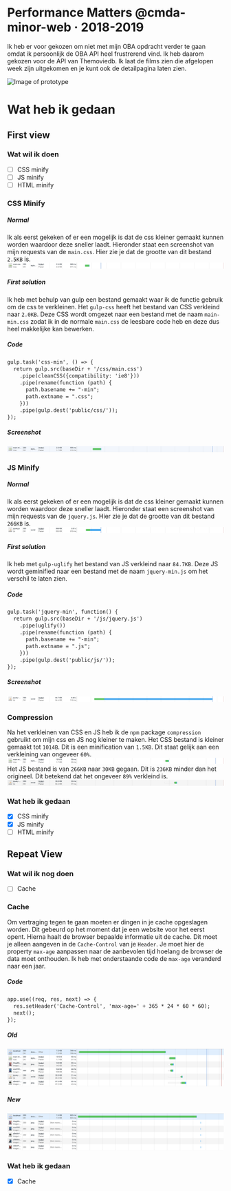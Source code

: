# Performance Matters @cmda-minor-web · 2018-2019

Ik heb er voor gekozen om niet met mijn OBA opdracht verder te gaan omdat ik persoonlijk de OBA API heel frustrerend vind. Ik heb daarom gekozen voor de API van Themoviedb. Ik laat de films zien die afgelopen week zijn uitgekomen en je kunt ook de detailpagina laten zien.

![Image of prototype](assets/img/readme-img/screenshot-app.png)

# Wat heb ik gedaan
## First view
### Wat wil ik doen
- [ ] CSS minify
- [ ] JS minify
- [ ] HTML minify

### CSS Minify
##### Normal
Ik als eerst gekeken of er een mogelijk is dat de css kleiner gemaakt kunnen worden waardoor deze sneller laadt. Hieronder staat een screenshot van mijn requests van de `main.css`. Hier zie je dat de grootte van dit bestand `2.5KB` is.
![Image of slow requests](assets/img/readme-img/css-normal-fast-3g.png)
##### First solution
Ik heb met behulp van gulp een bestand gemaakt waar ik de functie gebruik om de css te verkleinen. Het `gulp-css` heeft het bestand van CSS verkleind naar `2.0KB`. Deze CSS wordt omgezet naar een bestand met de naam `main-min.css`  zodat ik in de normale `main.css` de leesbare code heb en deze dus heel makkelijke kan bewerken.
##### Code
```
gulp.task('css-min', () => {
  return gulp.src(baseDir + '/css/main.css')
    .pipe(cleanCSS({compatibility: 'ie8'}))
    .pipe(rename(function (path) {
      path.basename += "-min";
      path.extname = ".css";
    }))
    .pipe(gulp.dest('public/css/'));
});
```
##### Screenshot
![Image of slow requests](assets/img/readme-img/css-minified-fast-3g.png)


### JS Minify
##### Normal
Ik als eerst gekeken of er een mogelijk is dat de css kleiner gemaakt kunnen worden waardoor deze sneller laadt. Hieronder staat een screenshot van mijn requests van de `jquery.js`. Hier zie je dat de grootte van dit bestand `266KB` is.
![Image of slow requests](assets/img/readme-img/js-normal-fast-3g.png)
##### First solution
Ik heb met `gulp-uglify` het bestand van JS verkleind naar `84.7KB`. Deze JS wordt geminified naar een bestand met de naam `jquery-min.js` om het verschil te laten zien.
##### Code
```
gulp.task('jquery-min', function() {
  return gulp.src(baseDir + '/js/jquery.js') 
    .pipe(uglify()) 
    .pipe(rename(function (path) {
      path.basename += "-min";
      path.extname = ".js";
    }))
    .pipe(gulp.dest('public/js/'));
});
```
##### Screenshot
![Image of slow requests](assets/img/readme-img/js-minified-fast-3g.png)

### Compression
Na het verkleinen van CSS en JS heb ik de `npm` package `compression` gebruikt om mijn css en JS nog kleiner te maken.
Het CSS bestand is kleiner gemaakt tot `1014B`. Dit is een minification van `1.5KB`. Dit staat gelijk aan een verkleining van ongeveer `60%`.
![Image of slow requests](assets/img/readme-img/css-compressed-fast-3g.png)
Het JS bestand is van `266KB` naar `30KB` gegaan. Dit is `236KB` minder dan het origineel. Dit betekend dat het ongeveer `89%` verkleind is.
![Image of slow requests](assets/img/readme-img/js-compressed-fast-3g.png)

### Wat heb ik gedaan
- [x] CSS minify
- [x] JS minify
- [ ] HTML minify

## Repeat View
### Wat wil ik nog doen
- [ ] Cache

### Cache
Om vertraging tegen te gaan moeten er dingen in je cache opgeslagen worden. Dit gebeurd op het moment dat je een website voor het eerst opent. Hierna haalt de browser bepaalde informatie uit de cache. Dit moet je alleen aangeven in de `Cache-Control` van je `Header`. Je moet hier de property `max-age` aanpassen naar de aanbevolen tijd hoelang de browser de data moet onthouden. Ik heb met onderstaande code de `max-age` veranderd naar een jaar.
##### Code
```
app.use((req, res, next) => {
  res.setHeader('Cache-Control', 'max-age=' + 365 * 24 * 60 * 60);
  next();
});
```
##### Old
![No cache](assets/img/readme-img/no-cache.png)

##### New
![Cache](assets/img/readme-img/cache.png)

### Wat heb ik gedaan
- [x] Cache

